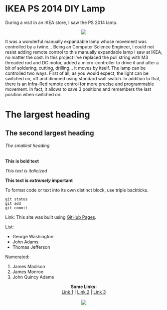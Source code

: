 # IKEA PS 2014 DIY Lamp
During a visit in an IKEA store, I saw the PS 2014 lamp.
<p align="center">
  <img src="http://www.ikea.com/us/en/images/products/ikea-ps-pendant-lamp__0366384_PE548623_S4.JPG">
</p>


It was a wonderful manually expandable lamp whose movement was controlled by a twine...
Being an Computer Science Engineer, I could not resist adding remote control to this manually expandable lamp I saw at IKEA, no matter the cost. In this project I've replaced the pull string with M3 threaded rod and DC motor, added a micro-controller to drive it and after a bit of soldering, cutting, drilling... it moves by itself. The lamp can be controlled two ways. First of all, as you would expect, the light can be switched on, off and dimmed using standard wall switch. In addition to that, there is an Infra-Red remote control for more precise and programmable movement. In fact, it allows to save 3 positions and remembers the last position when switched on.

# The largest heading
## The second largest heading
###### The smallest heading

**This is bold text**

*This text is italicized*

**This text is _extremely_ important**

To format code or text into its own distinct block, use triple backticks.
```
git status
git add
git commit
```

Link:
This site was built using [GitHub Pages](https://pages.github.com/).

List:
- George Washington
- John Adams
- Thomas Jefferson

Numerated:
1. James Madison
2. James Monroe
3. John Quincy Adams

<p align="center">
  <b>Some Links:</b><br>
  <a href="#">Link 1</a> |
  <a href="#">Link 2</a> |
  <a href="#">Link 3</a>
  <br><br>
  <img src="http://s.4cdn.org/image/title/105.gif">
</p>

